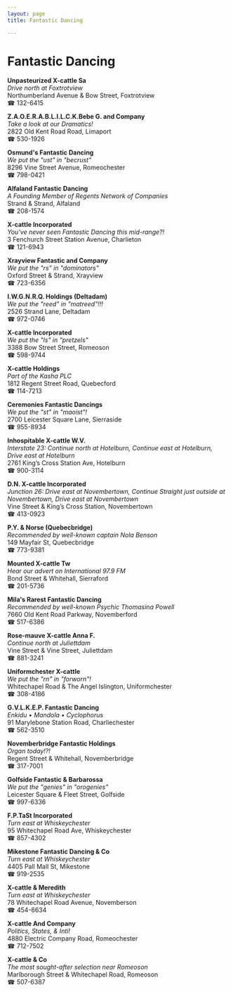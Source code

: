 ```yaml
---
layout: page 
title: Fantastic Dancing

---
```



# Fantastic Dancing


 **Unpasteurized X-cattle Sa**  
_Drive north at Foxtrotview_  
Northumberland Avenue & Bow Street, Foxtrotview  
☎ 132-6415

**Z.A.O.E.R.A.B.L.I.L.C.K.Bebe G. and Company**  
_Take a look at our Dramatics!_  
2822 Old Kent Road Road, Limaport  
☎ 530-1926

**Osmund's Fantastic Dancing**  
_We put the "ust" in "becrust"_  
8296 Vine Street Avenue, Romeochester  
☎ 798-0421

**Alfaland Fantastic Dancing**  
_A Founding Member of Regents Network of Companies_  
Strand & Strand, Alfaland  
☎ 208-1574

**X-cattle Incorporated**  
_You've never seen Fantastic Dancing this mid-range?!_  
3 Fenchurch Street Station Avenue, Charlieton  
☎ 121-6943

**Xrayview Fantastic and Company**  
_We put the "rs" in "dominators"_  
Oxford Street & Strand, Xrayview  
☎ 723-6356

**I.W.G.N.R.Q. Holdings (Deltadam)**  
_We put the "reed" in "matreed"!!!_  
2526 Strand Lane, Deltadam  
☎ 972-0746

**X-cattle Incorporated**  
_We put the "ls" in "pretzels"_  
3388 Bow Street Street, Romeoson  
☎ 598-9744

**X-cattle Holdings**  
_Part of the Kasha PLC_  
1812 Regent Street Road, Quebecford  
☎ 114-7213

**Ceremonies Fantastic Dancings**  
_We put the "st" in "maoist"!_  
2700 Leicester Square Lane, Sierraside  
☎ 955-8934

**Inhospitable X-cattle W.V.**  
_Interstate 23: Continue north at Hotelburn, Continue east at Hotelburn, Drive east at Hotelburn_  
2761 King’s Cross Station Ave, Hotelburn  
☎ 900-3114

**D.N. X-cattle Incorporated**  
_Junction 26: Drive east at Novembertown, Continue Straight just outside at Novembertown, Drive east at Novembertown_  
Vine Street & King’s Cross Station, Novembertown  
☎ 413-0923

**P.Y. & Norse (Quebecbridge)**  
_Recommended by well-known captain Nola Benson_  
149 Mayfair St, Quebecbridge  
☎ 773-9381

**Mounted X-cattle Tw**  
_Hear our advert on International 97.9 FM_  
Bond Street & Whitehall, Sierraford  
☎ 201-5736

**Mila's Rarest Fantastic Dancing**  
_Recommended by well-known Psychic Thomasina Powell_  
7660 Old Kent Road Parkway, Novemberford  
☎ 517-6386

**Rose-mauve X-cattle Anna F.**  
_Continue north at Juliettdam_  
Vine Street & Vine Street, Juliettdam  
☎ 881-3241

**Uniformchester X-cattle**  
_We put the "rn" in "forworn"!_  
Whitechapel Road & The Angel Islington, Uniformchester  
☎ 308-4186

**G.V.L.K.E.P. Fantastic Dancing**  
_Enkidu • Mandola • Cyclophorus_  
91 Marylebone Station Road, Charliechester  
☎ 562-3510

**Novemberbridge Fantastic Holdings**  
_Organ today!?!_  
Regent Street & Whitehall, Novemberbridge  
☎ 317-7001

**Golfside Fantastic & Barbarossa**  
_We put the "genies" in "orogenies"_  
Leicester Square & Fleet Street, Golfside  
☎ 997-6336

**F.P.TaSt Incorporated**  
_Turn east at Whiskeychester_  
95 Whitechapel Road Ave, Whiskeychester  
☎ 857-4302

**Mikestone Fantastic Dancing & Co**  
_Turn east at Whiskeychester_  
4405 Pall Mall St, Mikestone  
☎ 919-2535

**X-cattle & Meredith**  
_Turn east at Whiskeychester_  
78 Whitechapel Road Avenue, Novemberson  
☎ 454-6634

**X-cattle And Company**  
_Politics, States, & Inti!_  
4880 Electric Company Road, Romeochester  
☎ 712-7502

**X-cattle & Co**  
_The most sought-after selection near Romeoson_  
Marlborough Street & Whitechapel Road, Romeoson  
☎ 507-6387

